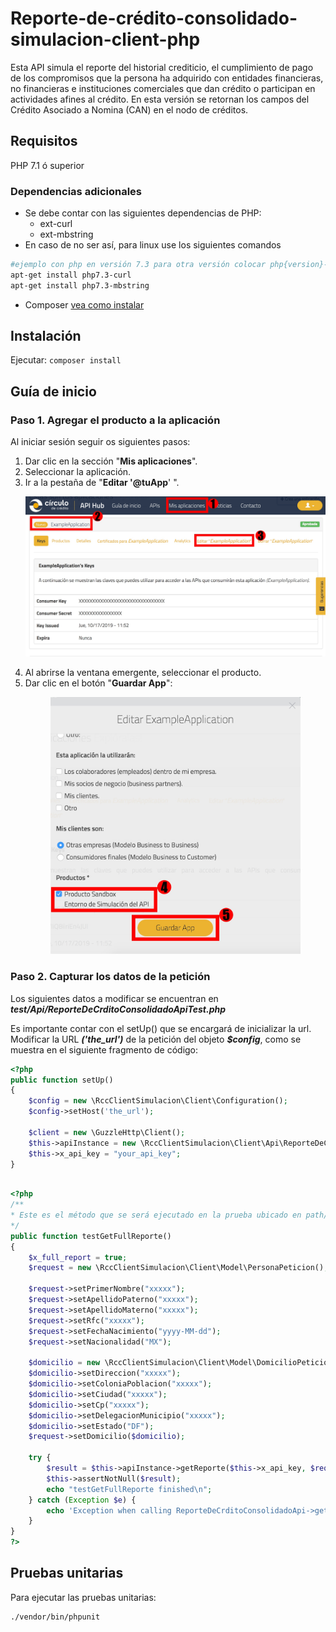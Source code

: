 # Reporte-de-crédito-consolidado-simulacion-client-php

Esta API simula el reporte del historial crediticio, el cumplimiento de pago de los compromisos que la persona ha adquirido con entidades financieras, no financieras e instituciones comerciales que dan crédito o participan en actividades afines al crédito. En esta versión se retornan los campos del Crédito Asociado a Nomina (CAN) en el nodo de créditos.

## Requisitos

PHP 7.1 ó superior

### Dependencias adicionales
- Se debe contar con las siguientes dependencias de PHP:
    - ext-curl
    - ext-mbstring
- En caso de no ser así, para linux use los siguientes comandos

```sh
#ejemplo con php en versión 7.3 para otra versión colocar php{version}-curl
apt-get install php7.3-curl
apt-get install php7.3-mbstring
```
- Composer [vea como instalar][1]

## Instalación

Ejecutar: `composer install`

## Guía de inicio

### Paso 1. Agregar el producto a la aplicación

Al iniciar sesión seguir os siguientes pasos:

 1. Dar clic en la sección "**Mis aplicaciones**".
 2. Seleccionar la aplicación.
 3. Ir a la pestaña de "**Editar '@tuApp**' ".
    <p align="center">
      <img src="https://github.com/APIHub-CdC/imagenes-cdc/blob/master/edit_applications.jpg" width="900">
    </p>
 4. Al abrirse la ventana emergente, seleccionar el producto.
 5. Dar clic en el botón "**Guardar App**":
    <p align="center">
      <img src="https://github.com/APIHub-CdC/imagenes-cdc/blob/master/selected_product.jpg" width="400">
    </p>

### Paso 2. Capturar los datos de la petición

Los siguientes datos a modificar se encuentran en ***test/Api/ReporteDeCrditoConsolidadoApiTest.php***

Es importante contar con el setUp() que se encargará de inicializar la url. Modificar la URL ***('the_url')*** de la petición del objeto ***$config***, como se muestra en el siguiente fragmento de código:

```php
<?php
public function setUp()
{
    $config = new \RccClientSimulacion\Client\Configuration();
    $config->setHost('the_url');

    $client = new \GuzzleHttp\Client();
    $this->apiInstance = new \RccClientSimulacion\Client\Api\ReporteDeCrditoConsolidadoApi($client, $config);
    $this->x_api_key = "your_api_key";
}    
```
```php

<?php
/**
* Este es el método que se será ejecutado en la prueba ubicado en path/to/repository/test/Api/ReporteDeCrditoConsolidadoApiTest.php
*/
public function testGetFullReporte()
{
    $x_full_report = true;
    $request = new \RccClientSimulacion\Client\Model\PersonaPeticion();
    
    $request->setPrimerNombre("xxxxx");
    $request->setApellidoPaterno("xxxxx");
    $request->setApellidoMaterno("xxxxx");
    $request->setRfc("xxxxx");
    $request->setFechaNacimiento("yyyy-MM-dd");
    $request->setNacionalidad("MX");

    $domicilio = new \RccClientSimulacion\Client\Model\DomicilioPeticion();
    $domicilio->setDireccion("xxxxx");
    $domicilio->setColoniaPoblacion("xxxxx");
    $domicilio->setCiudad("xxxxx");
    $domicilio->setCp("xxxxx");
    $domicilio->setDelegacionMunicipio("xxxxx");
    $domicilio->setEstado("DF");
    $request->setDomicilio($domicilio);

    try {
        $result = $this->apiInstance->getReporte($this->x_api_key, $request, $x_full_report);
        $this->assertNotNull($result);
        echo "testGetFullReporte finished\n";
    } catch (Exception $e) {
        echo 'Exception when calling ReporteDeCrditoConsolidadoApi->getReporte: ', $e->getMessage(), PHP_EOL;
    }
}
?>
```
## Pruebas unitarias

Para ejecutar las pruebas unitarias:

```sh
./vendor/bin/phpunit
```

[1]: https://getcomposer.org/doc/00-intro.md#installation-linux-unix-macos
